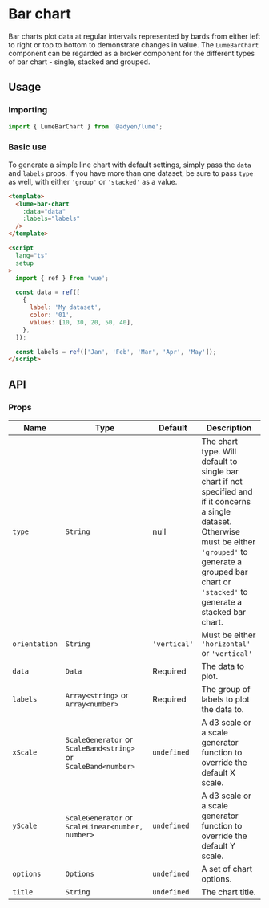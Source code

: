 # Bar chart

Bar charts plot data at regular intervals represented by bards from either left to right or top to bottom to demonstrate changes in value. The `LumeBarChart` component can be regarded as a broker component for the different types of bar chart - single, stacked and grouped.

## Usage

### Importing

```ts
import { LumeBarChart } from '@adyen/lume';
```

### Basic use

To generate a simple line chart with default settings, simply pass the `data` and `labels` props. If you have more than one dataset, be sure to pass `type` as well, with either `'group'` or `'stacked'` as a value.

```html
<template>
  <lume-bar-chart
    :data="data"
    :labels="labels"
  />
</template>

<script
  lang="ts"
  setup
>
  import { ref } from 'vue';

  const data = ref([
    {
      label: 'My dataset',
      color: '01',
      values: [10, 30, 20, 50, 40],
    },
  ]);

  const labels = ref(['Jan', 'Feb', 'Mar', 'Apr', 'May']);
</script>
```

## API

### Props

| Name          | Type                                                           | Default      | Description                                                                                                                                                                                                                 |
| ------------- | -------------------------------------------------------------- | ------------ | --------------------------------------------------------------------------------------------------------------------------------------------------------------------------------------------------------------------------- |
| `type`        | `String`                                                       | null         | The chart type. Will default to single bar chart if not specified and if it concerns a single dataset. Otherwise must be either `'grouped'` to generate a grouped bar chart or `'stacked'` to generate a stacked bar chart. |
| `orientation` | `String`                                                       | `'vertical'` | Must be either `'horizontal'` or `'vertical'`                                                                                                                                                                               |
| `data`        | `Data`                                                         | Required     | The data to plot.                                                                                                                                                                                                           |
| `labels`      | `Array<string>` or `Array<number>`                             | Required     | The group of labels to plot the data to.                                                                                                                                                                                    |
| `xScale`      | `ScaleGenerator` or `ScaleBand<string>` or `ScaleBand<number>` | `undefined`  | A d3 scale or a scale generator function to override the default X scale.                                                                                                                                                   |
| `yScale`      | `ScaleGenerator` or `ScaleLinear<number, number>`              | `undefined`  | A d3 scale or a scale generator function to override the default Y scale.                                                                                                                                                   |
| `options`     | `Options`                                                      | `undefined`  | A set of chart options.                                                                                                                                                                                                     |
| `title`       | `String`                                                       | `undefined`  | The chart title.                                                                                                                                                                                                            |
